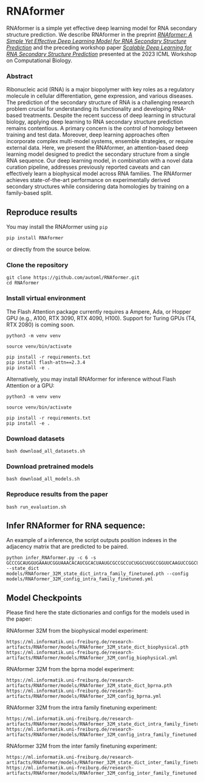 # RNAformer

RNAformer is a simple yet effective deep learning model for RNA secondary structure prediction. We describe RNAformer in the preprint [*RNAformer: A Simple Yet Effective Deep Learning Model for RNA Secondary Structure Prediction*](https://www.biorxiv.org/content/10.1101/2024.02.12.579881v1)  and the preceding workshop paper 
[*Scalable Deep Learning for RNA Secondary Structure Prediction*](https://arxiv.org/abs/2307.10073) 
presented at the 2023 ICML Workshop on Computational Biology.

### Abstract

Ribonucleic acid (RNA) is a major biopolymer with key roles as a regulatory molecule in cellular differentiation, gene expression, and various diseases. The prediction of the secondary structure of RNA is a challenging research problem crucial for understanding its functionality and developing RNA-based treatments. Despite the recent success of deep learning in structural biology, applying deep learning to RNA secondary structure prediction remains contentious. A primary concern is the control of homology between training and test data. Moreover, deep learning approaches often incorporate complex multi-model systems, ensemble strategies, or require external data. Here, we present the RNAformer, an attention-based deep learning model designed to predict the secondary structure from a single RNA sequence. Our deep learning model, in combination with a novel data curation pipeline, addresses previously reported caveats and can effectively learn a biophysical model across RNA families. The RNAformer achieves state-of-the-art performance on experimentally derived secondary structures while considering data homologies by training on a family-based split. 


## Reproduce results

You may install the RNAformer using `pip`

```
pip install RNAformer
```

or directly from the source below.

### Clone the repository

```
git clone https://github.com/automl/RNAformer.git
cd RNAformer
```

### Install virtual environment

The Flash Attention package currently requires a Ampere, Ada, or Hopper GPU (e.g., A100, RTX 3090, RTX 4090, H100). Support for Turing GPUs (T4, RTX 2080) is coming soon. 

```
python3 -m venv venv

source venv/bin/activate

pip install -r requirements.txt
pip install flash-attn==2.3.4
pip install -e .
```
Alternatively, you may install RNAformer for inference without Flash Attention or a GPU:
```
python3 -m venv venv

source venv/bin/activate

pip install -r requirements.txt
pip install -e .
```

### Download datasets

```
bash download_all_datasets.sh
``` 


### Download pretrained models

``` 
bash download_all_models.sh
```
    

### Reproduce results from the paper

``` 
bash run_evaluation.sh
```


## Infer RNAformer for RNA sequence:

An example of a inference, the script outputs position indexes in the adjacency matrix that are predicted to be paired. 

``` 
python infer_RNAformer.py -c 6 -s GCCCGCAUGGUGAAAUCGGUAAACACAUCGCACUAAUGCGCCGCCUCUGGCUUGCCGGUUCAAGUCCGGCUGCGGGCACCA --state_dict models/RNAformer_32M_state_dict_intra_family_finetuned.pth --config models/RNAformer_32M_config_intra_family_finetuned.yml
``` 

## Model Checkpoints

Please find here the state dictionaries and configs for the models used in the paper: 

RNAformer 32M from the biophysical model experiment:
```
https://ml.informatik.uni-freiburg.de/research-artifacts/RNAformer/models/RNAformer_32M_state_dict_biophysical.pth
https://ml.informatik.uni-freiburg.de/research-artifacts/RNAformer/models/RNAformer_32M_config_biophysical.yml
```

RNAformer 32M from the bprna model experiment:
```
https://ml.informatik.uni-freiburg.de/research-artifacts/RNAformer/models/RNAformer_32M_state_dict_bprna.pth
https://ml.informatik.uni-freiburg.de/research-artifacts/RNAformer/models/RNAformer_32M_config_bprna.yml
```

RNAformer 32M from the intra family finetuning experiment:
```
https://ml.informatik.uni-freiburg.de/research-artifacts/RNAformer/models/RNAformer_32M_state_dict_intra_family_finetuned.pth
https://ml.informatik.uni-freiburg.de/research-artifacts/RNAformer/models/RNAformer_32M_config_intra_family_finetuned.yml
```

RNAformer 32M from the inter family finetuning experiment:
```
https://ml.informatik.uni-freiburg.de/research-artifacts/RNAformer/models/RNAformer_32M_state_dict_inter_family_finetuned.pth
https://ml.informatik.uni-freiburg.de/research-artifacts/RNAformer/models/RNAformer_32M_config_inter_family_finetuned.yml
```
